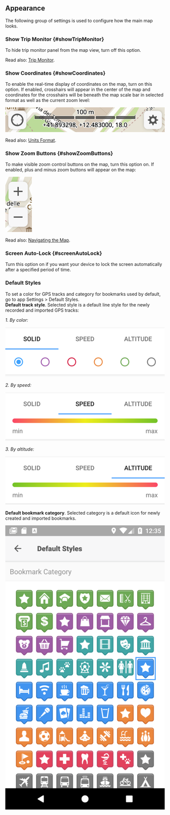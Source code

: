 ## Appearance

The following group of settings is used to configure how the main map looks.  

### Show Trip Monitor {#showTripMonitor}
 
 To hide trip monitor panel from the map view, turn off this option.

Read also: [Trip Monitor]().

### Show Coordinates {#showCoordinates}

To enable the real-time display of coordinates on the map, turn on this option. If enabled, crosshairs will appear in the center of the map and coordinates for the crosshairs will be beneath the map scale bar in selected format as well as the current zoom level:

![](/assets/show_coordinates.png)

Read also: [Units Format]().

### Show Zoom Buttons {#showZoomButtons}

 To make visible zoom control buttons on the map, turn this option on. If enabled, plus and minus zoom buttons will appear on the map:

![](/assets/zoom_buttons.png)

Read also: [Navigating the Map]().

### Screen Auto-Lock {#screenAutoLock}

Turn this option on if you want your device to lock the screen automatically after a specified period of time.

### Default Styles

To set a color for GPS tracks and category for bookmarks used by default, go to app Settings &gt; Default Styles.  
**Default track style**. Selected style is a default line style for the newly recorded and imported GPS tracks:

_1. By color:_

![](/assets/default_styles_1.png)

_2. By speed:_

![](/assets/default_styles_2.png)

_3. By altitude:_

![](/assets/default_styles_3.png)

**Default bookmark category**. Selected category is a default icon for newly created and imported bookmarks.

![](/assets/default_styles.png)


